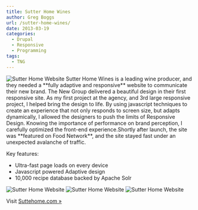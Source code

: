 ```yaml
---
title: Sutter Home Wines
author: Greg Boggs
url: /sutter-home-wines/
date: 2013-03-19
categories:
  - Drupal
  - Responsive
  - Programming
tags:
  - TNG
---
```

<img src="/portfolio/sutterhome_1.jpg" alt="Sutter Home Website" />
Sutter Home Wines is a leading wine producer, and they needed a **fully adaptive and responsive** website to communicate
their new brand<!--more-->. The New Group delivered a beautiful design in their first responsive site. As my first
project at the agency, and 3rd large responsive project, I helped bring the design to life. By using javascript
techniques to create an experience that not only responds to screen size, but adapts dynamically, I allowed the designers to
push the limits of Responsive Design. Knowing the importance of performance on brand perception, I carefully optimized the 
front-end experience.Shortly after launch, the site was **featured on Food Network**, and the site stayed fast under an unexpected 
avalanche of traffic.
 
Key features:

  * Ultra-fast page loads on every device 
  * Javascript powered Adaptive design
  * 10,000 recipe database backed by Apache Solr

<img src="/portfolio/sutterhome_2.jpg" alt="Sutter Home Website" />

<img src="/portfolio/sutterhome_3.jpg" alt="Sutter Home Website" />

<img src="/portfolio/sutterhome_4.jpg" alt="Sutter Home Website" />

Visit [Suttehome.com »][1]

 [1]: http://www.sutterhome.com